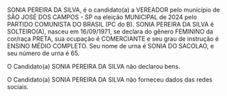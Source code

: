 SONIA PEREIRA DA SILVA, é o candidato(a) a VEREADOR pelo município de SÃO JOSÉ DOS CAMPOS - SP na eleição MUNICIPAL de 2024 pelo PARTIDO COMUNISTA DO BRASIL (PC do B). SONIA PEREIRA DA SILVA é SOLTEIRO(A), nasceu em 16/09/1971, se declara do gênero FEMININO da cor/raça PRETA, sua ocupação é COMERCIANTE e seu grau de instrução é ENSINO MÉDIO COMPLETO. Seu nome de urna é SONIA DO SACOLAO, e seu número de urna é 65.

O Candidato(a) SONIA PEREIRA DA SILVA não declarou bens.


O Candidato(a) SONIA PEREIRA DA SILVA não forneceu dados das redes sociais.